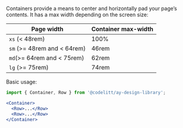 Containers provide a means to center and horizontally pad your page’s contents. 
It has a max width depending on the screen size:
 
| Page width                  | Container max-width |
|-----------------------------|---------------------|
| `xs` (< 48rem)              | 100%                |
| `sm` (>= 48rem and < 64rem) | 46rem               |
| `md`(>= 64rem and < 75rem)  | 62rem               |
| `lg` (>= 75rem)             | 74rem               |


Basic usage:

```jsx static
import { Container, Row } from '@codelitt/ay-design-library';

<Container>
  <Row>...</Row>
  <Row>...</Row>
</Container>
```
